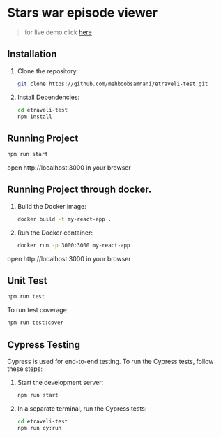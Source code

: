 # Stars war episode viewer

> for live demo click [here](https://mehboobsamnani.github.io/etraveli-test/)
## Installation

1. Clone the repository:

   ```bash
   git clone https://github.com/mehboobsamnani/etraveli-test.git
2. Install Dependencies:
    ```bash
    cd etraveli-test
    npm install
## Running Project
```bash
npm run start
```
open http://localhost:3000 in your browser
## Running Project through docker.
1. Build the Docker image:
   ```bash
   docker build -t my-react-app .
2. Run the Docker container:
    ```bash
    docker run -p 3000:3000 my-react-app
open http://localhost:3000 in your browser    
## Unit Test
```bash
npm run test
```
To run test coverage
```bash
npm run test:cover
```
## Cypress Testing
Cypress is used for end-to-end testing. To run the Cypress tests, follow these steps:
1. Start the development server:
   ```bash
   npm run start
2. In a separate terminal, run the Cypress tests:
    ```bash
    cd etraveli-test
    npm run cy:run
